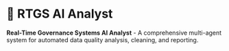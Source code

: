 # 🤖 RTGS AI Analyst

**Real-Time Governance Systems AI Analyst** - A comprehensive multi-agent system for automated data quality analysis, cleaning, and reporting.
